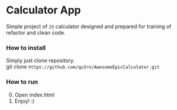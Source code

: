 # Calculator App 

Simple project of `JS` calculator designed and prepared for training of refactor and clean code.  
  
    
  
### How to install  

  Simply just clone repository.  
    git clone `https://github.com/qu3rn/AwesomeEpicCalculator.git`  

### How to run

  00. Open index.html
  1. Enjoy! :) 


